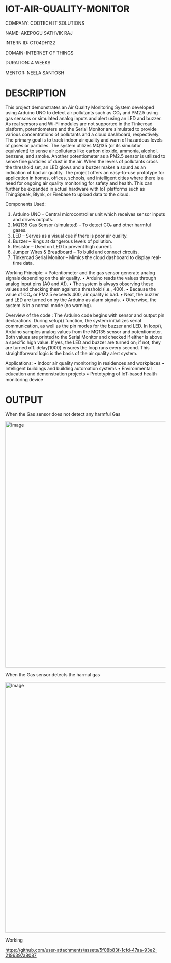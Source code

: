 # IOT-AIR-QUALITY-MONITOR

COMPANY: CODTECH IT SOLUTIONS

NAME: AKEPOGU SATHVIK RAJ

INTERN ID: CT04DH122

DOMAIN: INTERNET OF THINGS

DURATION: 4 WEEKS

MENTOR: NEELA SANTOSH

# DESCRIPTION

This project demonstrates an Air Quality Monitoring System developed using Arduino UNO to detect air pollutants such as CO₂ and PM2.5 using gas sensors or simulated analog inputs and alert using an LED and buzzer. As real sensors and Wi-Fi modules are not supported in the Tinkercad platform, potentiometers and the Serial Monitor are simulated to provide various concentrations of pollutants and a cloud dashboard, respectively.
The primary goal is to track indoor air quality and warn of hazardous levels of gases or particles. The system utilizes MQ135 (or its simulator equivalent) to sense air pollutants like carbon dioxide, ammonia, alcohol, benzene, and smoke. Another potentiometer as a PM2.5 sensor is utilized to sense fine particles of dust in the air. When the levels of pollutants cross the threshold set, an LED glows and a buzzer makes a sound as an indication of bad air quality.
The project offers an easy-to-use prototype for application in homes, offices, schools, and intelligent cities where there is a need for ongoing air quality monitoring for safety and health. This can further be expanded in actual hardware with IoT platforms such as ThingSpeak, Blynk, or Firebase to upload data to the cloud.

Components Used:
1. Arduino UNO – Central microcontroller unit which receives sensor inputs and drives outputs.
2. MQ135 Gas Sensor (simulated) – To detect CO₂ and other harmful gases.
3. LED – Serves as a visual cue if there is poor air quality.
4. Buzzer – Rings at dangerous levels of pollution.
5. Resistor – Used on LED to prevent high current.
6. Jumper Wires & Breadboard – To build and connect circuits.
7. Tinkercad Serial Monitor – Mimics the cloud dashboard to display real-time data.

Working Principle:
• Potentiometer and the gas sensor generate analog signals depending on the air quality.
• Arduino reads the values through analog input pins (A0 and A1).
• The system is always observing these values and checking them against a threshold (i.e., 400).
• Because the value of CO₂ or PM2.5 exceeds 400, air quality is bad.
• Next, the buzzer and LED are turned on by the Arduino as alarm signals.
• Otherwise, the system is in a normal mode (no warning).


Overview of the code :
The Arduino code begins with sensor and output pin declarations. During setup() function, the system initializes serial communication, as well as the pin modes for the buzzer and LED.
In loop(), Arduino samples analog values from the MQ135 sensor and potentiometer. Both values are printed to the Serial Monitor and checked if either is above a specific high value. If yes, the LED and buzzer are turned on; if not, they are turned off. delay(1000) ensures the loop runs every second.
This straightforward logic is the basis of the air quality alert system.


Applications:
• Indoor air quality monitoring in residences and workplaces 
• Intelligent buildings and building automation systems
• Environmental education and demonstration projects 
• Prototyping of IoT-based health monitoring device


# OUTPUT 

When the Gas sensor does not detect any harmful Gas 

<img width="1491" height="771" alt="Image" src="https://github.com/user-attachments/assets/291e62f1-c1e7-4216-8ea8-61ff4beb882f" />

When the Gas sensor detects the harmul gas

<img width="1461" height="786" alt="Image" src="https://github.com/user-attachments/assets/48ac3b0e-7e6b-4c13-8727-5fa8544772b7" />

Working

https://github.com/user-attachments/assets/5f08b83f-1cfd-47aa-93e2-2196397a8087
